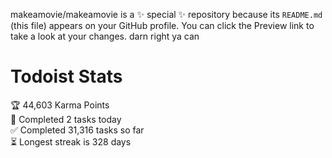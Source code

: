 makeamovie/makeamovie is a ✨ special ✨ repository because its `README.md` (this file) appears on your GitHub profile.
You can click the Preview link to take a look at your changes. darn right ya can

# Todoist Stats

<!-- TODO-IST:START -->
🏆  44,603 Karma Points           
🌸  Completed 2 tasks today           
✅  Completed 31,316 tasks so far           
⏳  Longest streak is 328 days
<!-- TODO-IST:END -->